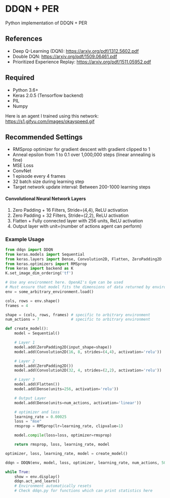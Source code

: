 # DDQN + PER

Python implementation of DDQN + PER  

## References  
* Deep Q-Learning (DQN): https://arxiv.org/pdf/1312.5602.pdf  
* Double DQN: https://arxiv.org/pdf/1509.06461.pdf  
* Prioritized Experience Replay: https://arxiv.org/pdf/1511.05952.pdf


## Required
 * Python 3.6+
 * Keras 2.0.5 (Tensorflow backend)
 * PIL
 * Numpy
 
Here is an agent I trained using this network:  
https://s1.gifyu.com/images/okayspeed.gif


## Recommended Settings
* RMSprop optimizer for gradient descent with gradient clipped to 1
* Anneal epsilon from 1 to 0.1 over 1,000,000 steps (linear annealing is fine)
* MSE Loss
* ConvNet
* 1 episode every 4 frames
* 32 batch size during learning step
* Target network update interval: Between 200-1000 learning steps

#### Convolutional Neural Network Layers
1. Zero Padding + 16 Filters, Stride=(4,4), ReLU activation
2. Zero Padding + 32 Filters, Stride=(2,2), ReLU activation
3. Flatten + Fully connected layer with 256 units, ReLU activation
4. Output layer with unit=(number of actions agent can perform)

### Example Usage
```python
from ddqn import DDQN
from keras.models import Sequential
from keras.layers import Dense, Convolution2D, Flatten, ZeroPadding2D
from keras.optimizers import RMSprop
from keras import backend as K
K.set_image_dim_ordering('tf')

# Use any environment here. OpenAI's Gym can be used
# Must ensure that model fits the dimensions of data returned by environment
env = some_arbitrary_environment.load()

cols, rows = env.shape()
frames = 4

shape = (cols, rows, frames) # specific to arbitrary environment
num_actions = 7              # specific to arbitrary environment

def create_model():
    model = Sequential()

    # Layer 1
    model.add(ZeroPadding2D(input_shape=shape))
    model.add(Convolution2D(16, 8, strides=(4,4), activation='relu'))

    # Layer 2
    model.add(ZeroPadding2D())
    model.add(Convolution2D(32, 4, strides=(2,2), activation='relu'))

    # Layer 3
    model.add(Flatten())
    model.add(Dense(units=256, activation='relu'))

    # Output Layer
    model.add(Dense(units=num_actions, activation='linear'))

    # optimizer and loss
    learning_rate = 0.00025
    loss = "mse"
    rmsprop = RMSprop(lr=learning_rate, clipvalue=1)

    model.compile(loss=loss, optimizer=rmsprop)

    return rmsprop, loss, learning_rate, model

optimizer, loss, learning_rate, model = create_model()

ddqn = DDQN(env, model, loss, optimizer, learning_rate, num_actions, 500, shape)

while True:
    show = env.display()
    ddqn.act_and_learn()
    # Environment automatically resets
    # Check ddqn.py for functions which can print statistics here
```
